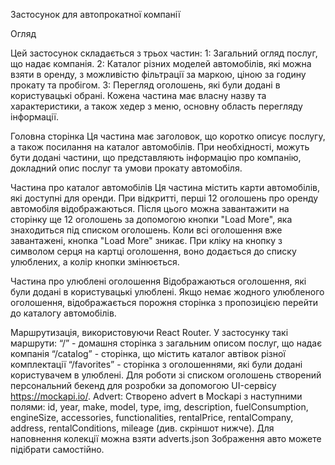 Застосунок для автопрокатної компанії

Огляд

Цей застосунок складається з трьох частин:
 1: Загальний огляд послуг, що надає компанія.
 2: Каталог різних моделей автомобілів, які можна взяти в оренду, з можливістю фільтрації за маркою, ціною за годину прокату та пробігом.
 3: Перегляд оголошень, які були додані в користувацькі обрані.
Кожена частина має власну назву та характеристики, а також хедер з меню, основну область перегляду інформації.

Головна сторінка
Ця частина має заголовок, що коротко описує послугу, а також посилання на каталог автомобілів.
При необхідності, можуть бути додані частини, що представляють інформацію про компанію, докладний опис послуг та умови прокату автомобіля.

Частина про каталог автомобілів
Ця частина містить карти автомобілів, які доступні для оренди.
При відкритті, перші 12 оголошень про оренду автомобіля відображаються.
Після цього можна завантажити на сторінку ще 12 оголошень за допомогою кнопки "Load More", яка знаходиться під списком оголошень.
Коли всі оголошення вже завантажені, кнопка "Load More" зникає.
При кліку на кнопку з символом серця на картці оголошення, воно додається до списку улюблених, а колір кнопки змінюється.

Частина про улюблені оголошення
Відображаються оголошення, які були додані в користувацькі улюблені.
Якщо немає жодного улюбленого оголошення, відображається порожня сторінка з пропозицією перейти до каталогу автомобілів.

Маршрутизація, використовуючи React Router. У застосунку такі маршрути:
“/” - домашня сторінка з загальним описом послуг, що надає компанія
“/catalog” - сторінка, що містить каталог автівок різної комплектації
“/favorites” - сторінка з оголошеннями, які були додані користувачем в улюблені.
 Для роботи зі списком оголошень створений персональний бекенд для розробки за допомогою UI-сервісу https://mockapi.io/.
 Advert:
Створено advert в Mockapi з наступними полями: id, year, make, model, type, img, description, fuelConsumption, engineSize, accessories, functionalities, rentalPrice, rentalCompany, address, rentalConditions, mileage (див. скріншот нижче). Для наповнення колекції можна взяти adverts.json
Зображення авто можете підібрати самостійно.









